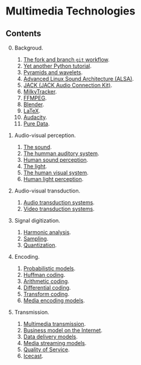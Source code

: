 # Multimedia Technologies

## Contents

0. Backgroud.
   1. [The fork and branch `git` workflow](https://github.com/vicente-gonzalez-ruiz/fork_and_branch_git_workflow).
   1. [Yet another Python tutorial](https://github.com/vicente-gonzalez-ruiz/YAPT).
   1. [Pyramids and wavelets](https://cdn.rawgit.com/vicente-gonzalez-ruiz/pyramids-and-wavelets/master/index.html).
   1. [Advanced Linux Sound Architecture (ALSA)](https://cdn.rawgit.com/vicente-gonzalez-ruiz/ALSA/master/index.html).
   1. [JACK (JACK Audio Connection Kit)](https://cdn.rawgit.com/vicente-gonzalez-ruiz/JACK/master/index.html).
   1. [MilkyTracker](https://cdn.rawgit.com/vicente-gonzalez-ruiz/milky_tracker/master/index.html).
   1. [FFMPEG](https://cdn.rawgit.com/vicente-gonzalez-ruiz/FFMPEG/master/index.html).
   1. [Blender](https://cdn.rawgit.com/vicente-gonzalez-ruiz/blender/master/index.html).
   1. [LaTeX](https://cdn.rawgit.com/vicente-gonzalez-ruiz/latex_tutorial/master/index.html).
   1. [Audacity](https://cdn.rawgit.com/vicente-gonzalez-ruiz/audacity/master/index.html).
   1. [Pure Data](https://cdn.rawgit.com/vicente-gonzalez-ruiz/pure_data/master/index.html).
   
1. Audio-visual perception.
	1. [The sound](https://cdn.rawgit.com/vicente-gonzalez-ruiz/The_Sound/master/index.html).
    2. [The humman auditory system](https://cdn.rawgit.com/vicente-gonzalez-ruiz/The_Human_Auditory_System/master/index.html).
    3. [Human sound perception](https://cdn.rawgit.com/vicente-gonzalez-ruiz/Human_Sound_Perception/master/index.html).
    4. [The light](https://cdn.rawgit.com/vicente-gonzalez-ruiz/the_light/master/index.html).
    5. [The human visual system](https://cdn.rawgit.com/vicente-gonzalez-ruiz/the_human_visual_system/master/index.html).
    6. [Human light perception](https://cdn.rawgit.com/vicente-gonzalez-ruiz/Human_Light_Perception/master/index.html).

2. Audio-visual transduction.
    1. [Audio transduction systems](https://cdn.rawgit.com/vicente-gonzalez-ruiz/audio_transduction_systems/master/index.html).
    2. [Video transduction systems](https://cdn.rawgit.com/vicente-gonzalez-ruiz/video_transduction_systems/master/index.html).

3. Signal digitization.
    1. [Harmonic analysis](https://cdn.rawgit.com/vicente-gonzalez-ruiz/harmonic_analysis/master/index.html).
    2. [Sampling](https://cdn.rawgit.com/vicente-gonzalez-ruiz/sampling/master/index.html).
    3. [Quantization](https://cdn.rawgit.com/vicente-gonzalez-ruiz/quantization/master/index.html).
	
4. Encoding.
   1. [Probabilistic models](https://cdn.rawgit.com/vicente-gonzalez-ruiz/Probabilistic_Models/master/index.html).
   2. [Huffman coding](https://rawgit.com/vicente-gonzalez-ruiz/Huffman_Coding/master/index.html).
   3. [Arithmetic coding](https://cdn.rawgit.com/vicente-gonzalez-ruiz/Arithmetic_Coding/master/index.html).
   4. [Differential coding](https://cdn.rawgit.com/vicente-gonzalez-ruiz/differential_coding/master/index.html).
   5. [Transform coding](https://cdn.rawgit.com/vicente-gonzalez-ruiz/transform_coding/master/index.html).
   6. [Media encoding models](https://cdn.rawgit.com/vicente-gonzalez-ruiz/media_encoding_models/master/index.html).
   
5. Transmission.
   1. [Multimedia transmission](https://cdn.rawgit.com/vicente-gonzalez-ruiz/multimedia_transmission/master/index.html).
   1. [Business model on the Internet](https://cdn.rawgit.com/vicente-gonzalez-ruiz/Intenet_business_model/master/index.html).
   2. [Data delivery models](https://cdn.rawgit.com/vicente-gonzalez-ruiz/data_delivery_models/master/index.html).
   5. [Media streaming models](https://cdn.rawgit.com/vicente-gonzalez-ruiz/media_streaming_models/master/index.html).
   3. [Quality of Service](https://cdn.rawgit.com/vicente-gonzalez-ruiz/quality_of_service/master/index.html).
   4. [Icecast](https://cdn.rawgit.com/vicente-gonzalez-ruiz/icecast/master/index.html).
